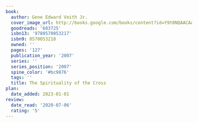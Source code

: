 ```yaml
---
book:
  author: Gene Edward Veith Jr.
  cover_image_url: http://books.google.com/books/content?id=Y9t0NQAACAAJ&printsec=frontcover&img=1&zoom=1&source=gbs_api
  goodreads: '683725'
  isbn13: '9780570053217'
  isbn9: 0570053218
  owned: ''
  pages: '127'
  publication_year: '2007'
  series: ''
  series_position: '2007'
  spine_color: '#bc9876'
  tags: ''
  title: The Spirituality of the Cross
plan:
  date_added: 2023-01-01
review:
  date_read: '2020-07-06'
  rating: '5'
---
```

